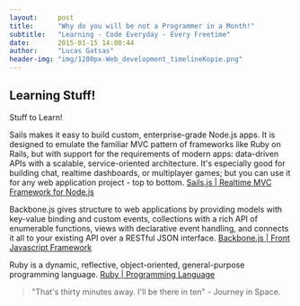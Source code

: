 ```yaml
---
layout:     post
title:      "Why do you will be not a Programmer in a Month!"
subtitle:   "Learning - Code Everyday - Every Freetime"
date:       2015-01-15 14:00:44
author:     "Lucas Gatsas"
header-img: "img/1280px-Web_development_timelineKopie.png"
---
```

<h2 class="section-heading">Learning Stuff! </h2>

Stuff to Learn!

Sails makes it easy to build custom, enterprise-grade Node.js apps. It is designed to emulate the familiar MVC pattern of frameworks like Ruby on Rails, but with support for the requirements of modern apps: data-driven APIs with a scalable, service-oriented architecture. It's especially good for building chat, realtime dashboards, or multiplayer games; but you can use it for any web application project - top to bottom.
[Sails.js | Realtime MVC Framework for Node.js](http://sailsjs.org/#/) 


Backbone.js gives structure to web applications by providing models with key-value binding and custom events, collections with a rich API of enumerable functions, views with declarative event handling, and connects it all to your existing API over a RESTful JSON interface.
[Backbone.js | Front Javascript Framework](http://backbonejs.org/) 


Ruby is a dynamic, reflective, object-oriented, general-purpose programming language. 
[Ruby | Programming Language](https://www.ruby-lang.org/) 





<!--

<a href="#">
    <img src="{{ site.baseurl }}/img/static.squarespace.jpg" alt="Post Sample Image">
</a>
-->


<!--
<a href="#">
    <img src="{{ site.baseurl }}/img/gitlist.io.png" alt="Post Sample Image">
</a> -->







<blockquote>"That's thirty minutes away. I'll be there in ten" - Journey in Space.

</blockquote>


<!-- 
<a href="#">
    <img src="{{ site.baseurl }}/img/jekyllthemewhite.png" alt="Post Sample Image">
</a> 



 -->



